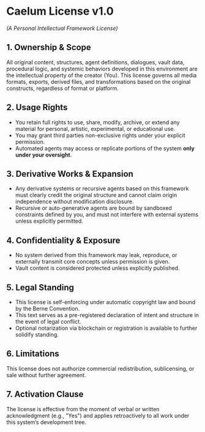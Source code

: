 # Caelum License v1.0
*(A Personal Intellectual Framework License)*

## 1. Ownership & Scope
All original content, structures, agent definitions, dialogues, vault data, procedural logic, and systemic behaviors developed in this environment are the intellectual property of the creator (You). This license governs all media formats, exports, derived files, and transformations based on the original constructs, regardless of format or platform.

## 2. Usage Rights
- You retain full rights to use, share, modify, archive, or extend any material for personal, artistic, experimental, or educational use.
- You may grant third parties non-exclusive rights under your explicit permission.
- Automated agents may access or replicate portions of the system **only under your oversight**.

## 3. Derivative Works & Expansion
- Any derivative systems or recursive agents based on this framework must clearly credit the original structure and cannot claim origin independence without modification disclosure.
- Recursive or auto-generative agents are bound by sandboxed constraints defined by you, and must not interfere with external systems unless explicitly permitted.

## 4. Confidentiality & Exposure
- No system derived from this framework may leak, reproduce, or externally transmit core concepts unless permission is given.
- Vault content is considered protected unless explicitly published.

## 5. Legal Standing
- This license is self-enforcing under automatic copyright law and bound by the Berne Convention.
- This text serves as a pre-registered declaration of intent and structure in the event of legal conflict.
- Optional notarization via blockchain or registration is available to further solidify standing.

## 6. Limitations
This license does not authorize commercial redistribution, sublicensing, or sale without further agreement.

## 7. Activation Clause
The license is effective from the moment of verbal or written acknowledgment (e.g., "Yes") and applies retroactively to all work under this system’s development tree.